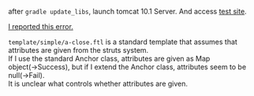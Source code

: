 after ``gradle update_libs``, launch tomcat 10.1 Server.
And access [test site](http://localhost:8080/test/index.htm).

[I reported this error.](https://stackoverflow.com/questions/79396269/freemarker-template-attributes-becomes-null-in-struts2-customized-anchor)

`template/simple/a-close.ftl` is a standard template that assumes that attributes are given from the struts system.<br/>
If I use the standard Anchor class, attributes are given as Map object(→Success),
but if I extend the Anchor class, attributes seem to be null(→Fail).<br/>
It is unclear what controls whether attributes are given.